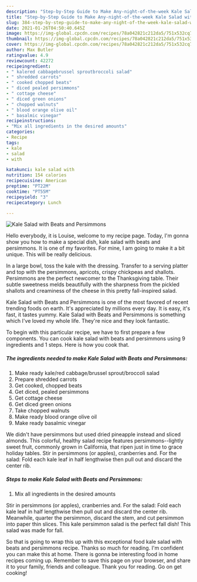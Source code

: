 ```yaml
---
description: "Step-by-Step Guide to Make Any-night-of-the-week Kale Salad with Beats and Persimmons"
title: "Step-by-Step Guide to Make Any-night-of-the-week Kale Salad with Beats and Persimmons"
slug: 384-step-by-step-guide-to-make-any-night-of-the-week-kale-salad-with-beats-and-persimmons
date: 2021-01-26T04:50:40.645Z
image: https://img-global.cpcdn.com/recipes/78a042821c212da5/751x532cq70/kale-salad-with-beats-and-persimmons-recipe-main-photo.jpg
thumbnail: https://img-global.cpcdn.com/recipes/78a042821c212da5/751x532cq70/kale-salad-with-beats-and-persimmons-recipe-main-photo.jpg
cover: https://img-global.cpcdn.com/recipes/78a042821c212da5/751x532cq70/kale-salad-with-beats-and-persimmons-recipe-main-photo.jpg
author: Max Butler
ratingvalue: 4.9
reviewcount: 42272
recipeingredient:
- " kalered cabbagebrussel sproutbroccoli salad"
- " shredded carrots"
- " cooked chopped beats"
- " diced pealed persimmons"
- " cottage cheese"
- " diced green onions"
- " chopped walnuts"
- " blood orange olive oil"
- " basalmic vinegar"
recipeinstructions:
- "Mix all ingredients in the desired amounts"
categories:
- Recipe
tags:
- kale
- salad
- with

katakunci: kale salad with 
nutrition: 154 calories
recipecuisine: American
preptime: "PT22M"
cooktime: "PT55M"
recipeyield: "3"
recipecategory: Lunch

---
```



![Kale Salad with Beats and Persimmons](https://img-global.cpcdn.com/recipes/78a042821c212da5/751x532cq70/kale-salad-with-beats-and-persimmons-recipe-main-photo.jpg)

Hello everybody, it is Louise, welcome to my recipe page. Today, I'm gonna show you how to make a special dish, kale salad with beats and persimmons. It is one of my favorites. For mine, I am going to make it a bit unique. This will be really delicious.

In a large bowl, toss the kale with the dressing. Transfer to a serving platter and top with the persimmons, apricots, crispy chickpeas and shallots. Persimmons are the perfect newcomer to the Thanksgiving table. Their subtle sweetness melds beautifully with the sharpness from the pickled shallots and creaminess of the cheese in this pretty fall-inspired salad.

Kale Salad with Beats and Persimmons is one of the most favored of recent trending foods on earth. It's appreciated by millions every day. It is easy, it's fast, it tastes yummy. Kale Salad with Beats and Persimmons is something which I've loved my whole life. They're nice and they look fantastic.


To begin with this particular recipe, we have to first prepare a few components. You can cook kale salad with beats and persimmons using 9 ingredients and 1 steps. Here is how you cook that.

<!--inarticleads1-->

##### The ingredients needed to make Kale Salad with Beats and Persimmons:

1. Make ready  kale/red cabbage/brussel sprout/broccoli salad
1. Prepare  shredded carrots
1. Get  cooked, chopped beats
1. Get  diced, pealed persimmons
1. Get  cottage cheese
1. Get  diced green onions
1. Take  chopped walnuts
1. Make ready  blood orange olive oil
1. Make ready  basalmic vinegar


We didn&#39;t have persimmons but used dried pineapple instead and sliced almonds. This colorful, healthy salad recipe features persimmons--lightly sweet fruit, commonly grown in California, that ripen just in time to grace holiday tables. Stir in persimmons (or apples), cranberries and. For the salad: Fold each kale leaf in half lengthwise then pull out and discard the center rib. 

<!--inarticleads2-->

##### Steps to make Kale Salad with Beats and Persimmons:

1. Mix all ingredients in the desired amounts


Stir in persimmons (or apples), cranberries and. For the salad: Fold each kale leaf in half lengthwise then pull out and discard the center rib. Meanwhile, quarter the persimmon, discard the stem, and cut persimmon into paper thin slices. This kale persimmon salad is the perfect fall dish! This salad was made for fall. 

So that is going to wrap this up with this exceptional food kale salad with beats and persimmons recipe. Thanks so much for reading. I'm confident you can make this at home. There is gonna be interesting food in home recipes coming up. Remember to save this page on your browser, and share it to your family, friends and colleague. Thank you for reading. Go on get cooking!
